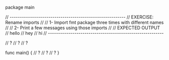 package main

// ---------------------------------------------------------
// EXERCISE: Rename imports
//
//  1- Import fmt package three times with different names
//
//  2- Print a few messages using those imports
//
// EXPECTED OUTPUT
//  hello
//  hey
//  hi
// ---------------------------------------------------------

// ?
// ?
// ?

func main() {
	// ?
	// ?
	// ?
}